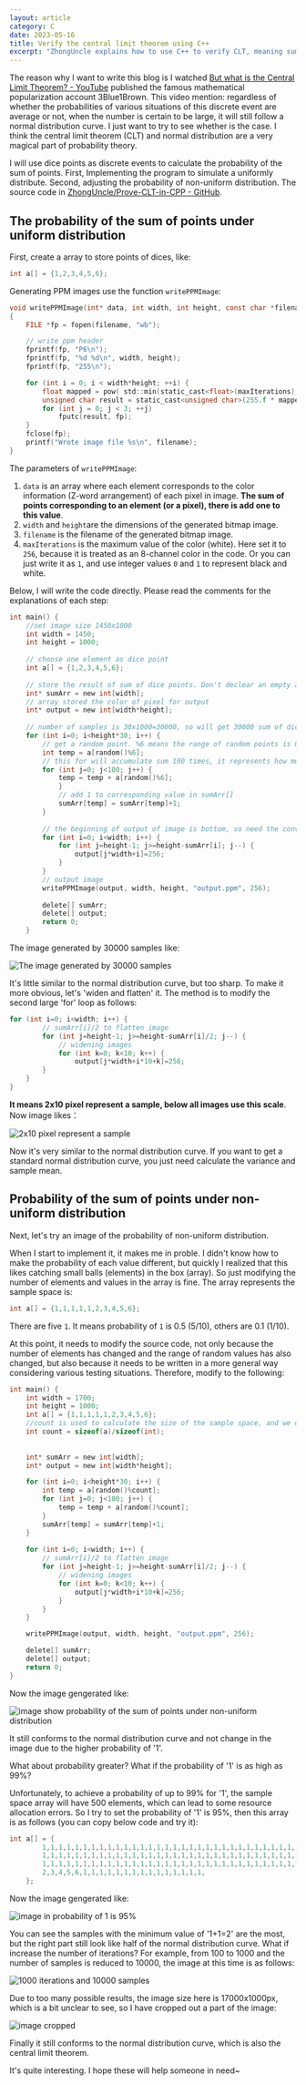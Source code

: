 ```yaml
---
layout: article
category: C
date: 2023-05-16
title: Verify the central limit theorem using C++
excerpt: "ZhongUncle explains how to use C++ to verify CLT, meaning sum of independent random variables following normal distribution when number is large enough."
---
```

The reason why I want to write this blog is I watched [But what is the Central Limit Theorem? - YouTube](https://www.youtube.com/watch?v=zeJD6dqJ5lo) published the famous mathematical popularization account 3Blue1Brown. This video mention: regardless of whether the probabilities of various situations of this discrete event are average or not, when the number is certain to be large, it will still follow a normal distribution curve. I just want to try to see whether is the case. I think the central limit theorem (CLT) and normal distribution are a very magical part of probability theory.

I will use dice points as discrete events to calculate the probability of the sum of points. First, Implementing the program to simulate a uniformly distribute. Second, adjusting the probability of non-uniform distribution. The source code in [ZhongUncle/Prove-CLT-in-CPP - GitHub](https://github.com/ZhongUncle/Prove-CLT-in-CPP).

## The probability of the sum of points under uniform distribution
First, create a array to store points of dices, like:

```c
int a[] = {1,2,3,4,5,6};
```

Generating PPM images use the function `writePPMImage`:

```c
void writePPMImage(int* data, int width, int height, const char *filename, int maxIterations)
{
    FILE *fp = fopen(filename, "wb");

    // write ppm header
    fprintf(fp, "P6\n");
    fprintf(fp, "%d %d\n", width, height);
    fprintf(fp, "255\n");

    for (int i = 0; i < width*height; ++i) {
        float mapped = pow( std::min(static_cast<float>(maxIterations), static_cast<float>(data[i])) / 256.f, .5f);
        unsigned char result = static_cast<unsigned char>(255.f * mapped);
        for (int j = 0; j < 3; ++j)
            fputc(result, fp);
    }
    fclose(fp);
    printf("Wrote image file %s\n", filename);
}
```

The parameters of `writePPMImage`:
1. `data` is an array where each element corresponds to the color information (Z-word arrangement) of each pixel in image. **The sum of points corresponding to an element (or a pixel), there is add one to this value**.
2. `width` and `height`are the dimensions of the generated bitmap image.
3. `filename` is the filename of the generated bitmap image.
4. `maxIterations` is the maximum value of the color (white). Here set it to `256`, because it is treated as an 8-channel color in the code. Or you can just write it as `1`, and use integer values `0` and `1` to represent black and white.

Below, I will write the code directly. Please read the comments for the explanations of each step:

```c
int main() {
	//set image size 1450x1000
    int width = 1450;
    int height = 1000;
    
    // choose one element as dice point 
    int a[] = {1,2,3,4,5,6};
    
    // store the result of sum of dice points. Don't declear an empty array here, because some compiler will set empty elements to "strange" value and run in error (C compiler will set 0 default)
    int* sumArr = new int[width];
    // array stored the color of pixel for output
    int* output = new int[width*height];
	
    // number of samples is 30x1000=30000, so will get 30000 sum of dice points
    for (int i=0; i<height*30; i++) {
    	// get a random point. %6 means the range of random points is 0~5, corresponding length of a[]
        int temp = a[random()%6];
        // this for will accumulate sum 100 times, it represents how much dice points add together.=
        for (int j=0; j<100; j++) {
            temp = temp + a[random()%6];
	        }
	        // add 1 to corresponding value in sumArr[]
	        sumArr[temp] = sumArr[temp]+1;
	    }
	    
	    // the beginning of output of image is bottom, so need the conversion
	    for (int i=0; i<width; i++) {
	        for (int j=height-1; j>=height-sumArr[i]; j--) {
	            output[j*width+i]=256;
	        }
	    }
		// output image
	    writePPMImage(output, width, height, "output.ppm", 256);
	
	    delete[] sumArr;
	    delete[] output;
	    return 0;
	}
```

The image generated by 30000 samples like:

![The image generated by 30000 samples](/assets/images/0ab6001312674f5584344e66805e9ed6.jpeg)

It's little similar to the normal distribution curve, but too sharp. To make it more obvious, let's 'widen and flatten' it. The method is to modify the second large 'for' loop as follows:

```c
for (int i=0; i<width; i++) {
        // sumArr[i]/2 to flatten image
        for (int j=height-1; j>=height-sumArr[i]/2; j--) {
            // widening images
            for (int k=0; k<10; k++) {
                output[j*width+i*10+k]=256;
        }
    }
}
```
**It means 2x10 pixel represent a sample, below all images use this scale**. Now image likes：

![2x10 pixel represent a sample](/assets/images/d515e45655d847828bad030152d625cc.jpeg)

Now it's very similar to the normal distribution curve. If you want to get a standard normal distribution curve, you just need calculate the variance and sample mean.

## Probability of the sum of points under non-uniform distribution
Next, let's try an image of the probability of non-uniform distribution. 

When I start to implement it, it makes me in proble. I didn't know how to make the probability of each value different, but quickly I realized that this likes catching small balls (elements) in the box (array). So just modifying the number of elements and values in the array is fine. The array represents the sample space is:

```c
int a[] = {1,1,1,1,1,2,3,4,5,6};
```

There are five `1`. It means probability of `1` is 0.5 (5/10), others are 0.1 (1/10).

At this point, it needs to modify the source code, not only because the number of elements has changed and the range of random values has also changed, but also because it needs to be written in a more general way considering various testing situations. Therefore, modify to the following:

```c
int main() {
    int width = 1700;
    int height = 1000;
    int a[] = {1,1,1,1,1,2,3,4,5,6};
    //count is used to calculate the size of the sample space, and we don't need to manually modify
    int count = sizeof(a)/sizeof(int);
    
    
    int* sumArr = new int[width];
    int* output = new int[width*height];

    for (int i=0; i<height*30; i++) {
        int temp = a[random()%count];
        for (int j=0; j<100; j++) {
            temp = temp + a[random()%count];
        }
        sumArr[temp] = sumArr[temp]+1;
    }
    
    for (int i=0; i<width; i++) {
        // sumArr[i]/2 to flatten image
        for (int j=height-1; j>=height-sumArr[i]/2; j--) {
            // widening images
            for (int k=0; k<10; k++) {
                output[j*width+i*10+k]=256;
            }
        }
    }

    writePPMImage(output, width, height, "output.ppm", 256);

    delete[] sumArr;
    delete[] output;
    return 0;
}
```

Now the image gengerated like:

![image show probability of the sum of points under non-uniform distribution](/assets/images/24241094ec84457490b1394f7396b8a4.jpeg)

It still conforms to the normal distribution curve and not change in the image due to the higher probability of '1'.

What about probability greater? What if the probability of '1' is as high as 99%?

Unfortunately, to achieve a probability of up to 99% for '1', the sample space array will have 500 elements, which can lead to some resource allocation errors. So I try to set the probability of '1' is 95%, then this array is as follows (you can copy below code and try it):

```c
int a[] = {
       	1,1,1,1,1,1,1,1,1,1,1,1,1,1,1,1,1,1,1,1,1,1,1,1,1,1,1,1,1,1,1,1,1,1,1,1,1,1,1,1,1,1,1,1,1,1,1,1,1,1,1,1,1,1,1,1,1,1,1,1,1,1,1,1,1,1,1,1,1,1,1,1,1,1,1,1,1,1,1,1,    //#'1' = 40
        1,1,1,1,1,1,1,1,1,1,1,1,1,1,1,1,1,1,1,1,1,1,1,1,1,1,1,1,1,1,1,1,1,1,1,1,1,1,1,1,1,1,1,1,1,1,1,1,1,1,1,1,1,1,1,1,1,1,1,1,1,1,1,1,1,1,1,1,1,1,1,1,1,1,1,1,1,1,1,1,    //#'1' = 40
        1,1,1,1,1,1,1,1,1,1,1,1,1,1,1,1,1,1,1,1,1,1,1,1,1,1,1,1,1,1,1,1,1,1,1,1,1,1,1,1,1,1,1,1,1,1,1,1,1,1,1,1,1,1,1,1,1,1,1,1,1,1,1,1,1,1,1,1,1,1,1,1,1,1,1,1,1,1,1,1,    //#'1' = 40
        2,3,4,5,6,1,1,1,1,1,1,1,1,1,1,1,1,1,1,1,                          //#'1' = 15
    };
```

Now the image gengerated like:

![image in probability of 1 is 95%](/assets/images/51dce0d54ee0491cbf57b99f6acdc24a.jpeg)

You can see the samples with the minimum value of '1+1=2' are the most, but the right part still look like half of the normal distribution curve. What if increase the number of iterations? For example, from 100 to 1000 and the number of samples is reduced to 10000, the image at this time is as follows:

![1000 iterations and 10000 samples](/assets/images/7f03e7b0b2764a908d29aab45a2c8d0b.jpeg)

Due to too many possible results, the image size here is 17000x1000px, which is a bit unclear to see, so I have cropped out a part of the image:

![image cropped](/assets/images/464e02a09ffd4537b988153f9c32c782.jpeg)

Finally it still conforms to the normal distribution curve, which is also the central limit theorem.

It's quite interesting. I hope these will help someone in need~